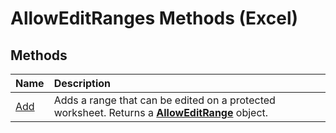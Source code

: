 
# AllowEditRanges Methods (Excel)

## Methods



|**Name**|**Description**|
|:-----|:-----|
|[Add](f88d900d-4974-4d8d-6279-0be6376fc232.md)|Adds a range that can be edited on a protected worksheet. Returns a  **[AllowEditRange](2bfd80d1-3a59-162e-194a-8699ca6b0d4b.md)** object.|
